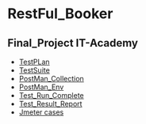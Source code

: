 # RestFul_Booker
## Final_Project IT-Academy


- [TestPLan](https://github.com/MaksimTupitsyn/RestFul_Booker/blob/main/Test%20PLan.txt)
- [TestSuite](http://178.124.206.46:8000/index.php?/suites/view/1316&group_by=cases:section_id&group_order=asc)
- [PostMan_Collection](https://github.com/MaksimTupitsyn/RestFul_Booker/blob/main/Rest_Full_Booker_Accepted.postman_collection.json)
- [PostMan_Env](https://github.com/MaksimTupitsyn/RestFul_Booker/blob/main/Restful_Booker.postman_environment.json)
- [Test_Run_Complete](http://178.124.206.46:8000/index.php?/runs/view/2122&group_by=cases:section_id&group_order=asc)
- [Test_Result_Report]()
- [Jmeter cases]()
